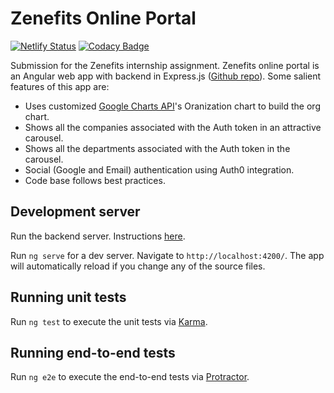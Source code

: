 # Zenefits Online Portal

[![Netlify Status](https://api.netlify.com/api/v1/badges/98f9f68b-8109-4fec-8284-a9d2862bdf7f/deploy-status)](https://app.netlify.com/sites/zenefits-employee-portal/deploys)    [![Codacy Badge](https://api.codacy.com/project/badge/Grade/24d168fc46b5459f82c908e94c2082f7)](https://www.codacy.com/manual/YashJipkate/zenefits-frontend?utm_source=github.com&amp;utm_medium=referral&amp;utm_content=YashJipkate/zenefits-frontend&amp;utm_campaign=Badge_Grade)

Submission for the Zenefits internship assignment. Zenefits online portal is an Angular web app with backend in Express.js ([Github repo](https://github.com/YashJipkate/zenefits-backend)). Some salient features of this app are:

 - Uses customized [Google Charts API](https://developers.google.com/chart/interactive/docs/gallery/orgchart)'s Oranization chart to build the org chart.
 - Shows all the companies associated with the Auth token in an attractive carousel.
 - Shows all the departments associated with the Auth token in the carousel.
 - Social (Google and Email) authentication using Auth0 integration.
 - Code base follows best practices.

## Development server

Run the backend server. Instructions [here](https://github.com/YashJipkate/zenefits-backend/blob/master/README.md).

Run `ng serve` for a dev server. Navigate to `http://localhost:4200/`. The app will automatically reload if you change any of the source files.

## Running unit tests

Run `ng test` to execute the unit tests via [Karma](https://karma-runner.github.io).

## Running end-to-end tests

Run `ng e2e` to execute the end-to-end tests via [Protractor](http://www.protractortest.org/).

